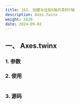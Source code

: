 ```yaml
---
title: 162. 创建与当前X轴共享的Y轴
description: Axes.twinx
weight: 1620
date: 2024-09-02
---
```

<style>
th, td {
  border: 1px solid rgb(190, 190, 190);
}
</style>


## 一、 Axes.twinx


### 1. 参数




### 2. 使用



```python


```


### 3. 源码
```python

```




